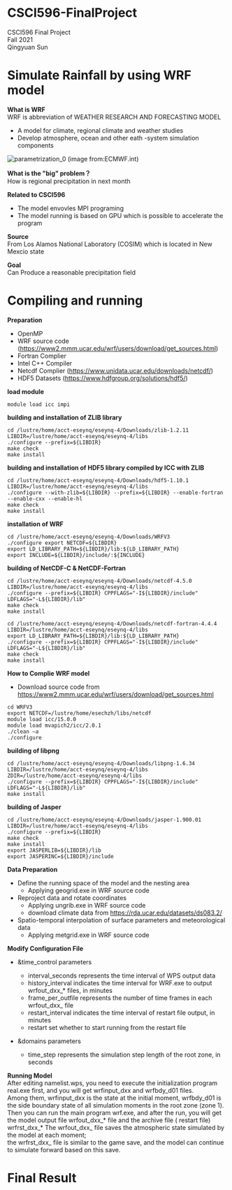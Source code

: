 # CSCI596-FinalProject
CSCI596 Final Project<br />
Fall 2021<br />
Qingyuan Sun<br />
# Simulate Rainfall by using WRF model
**What is WRF**<br />
WRF is abbreviation of WEATHER RESEARCH AND FORECASTING MODEL<br />
- A model for climate, regional climate and weather studies
- Develop atmosphere, ocean and other eath -system simulation components

![parametrization_0](https://user-images.githubusercontent.com/71851976/144544384-dded6ee4-5b38-4763-b3e5-0733debb8842.png)
(image from:ECMWF.int)<br />

**What is the "big" problem？**<br />
How is regional precipitation in next month<br />

**Related to CSCI596**<br />
- The model envovles MPI programing
- The model running is based on GPU which is possible to accelerate the program <br />

**Source**<br />
From Los Alamos National Laboratory (COSIM) which is located in New Mexcio state<br />

**Goal**<br />
Can Produce a reasonable precipitation field<br />

# Compiling and running
**Preparation**<br />
- OpenMP
- WRF source code (https://www2.mmm.ucar.edu/wrf/users/download/get_sources.html)
- Fortran Complier
- Intel C++ Compiler
- Netcdf Complier (https://www.unidata.ucar.edu/downloads/netcdf/)
- HDF5 Datasets (https://www.hdfgroup.org/solutions/hdf5/)<br />

**load module**<br />
```
module load icc impi
```

**building and installation of ZLIB library**<br />
```
cd /lustre/home/acct-eseynq/eseynq-4/Downloads/zlib-1.2.11
LIBDIR=/lustre/home/acct-eseynq/eseynq-4/libs
./configure --prefix=${LIBDIR}
make check
make install
```

**building and installation of HDF5 library compiled by ICC with ZLIB**<br />
```
cd /lustre/home/acct-eseynq/eseynq-4/Downloads/hdf5-1.10.1 
LIBDIR=/lustre/home/acct-eseynq/eseynq-4/libs
./configure --with-zlib=${LIBDIR} --prefix=${LIBDIR} --enable-fortran --enable-cxx --enable-hl 
make check
make install
```

**installation of WRF**<br />
```
cd /lustre/home/acct-eseynq/eseynq-4/Downloads/WRFV3
./configure export NETCDF=${LIBDIR}
export LD_LIBRARY_PATH=${LIBDIR}/lib:${LD_LIBRARY_PATH}
export INCLUDE=${LIBDIR}/include/:${INCLUDE}
```

**building of NetCDF-C & NetCDF-Fortran**<br />
```
cd /lustre/home/acct-eseynq/eseynq-4/Downloads/netcdf-4.5.0
LIBDIR=/lustre/home/acct-eseynq/eseynq-4/libs
./configure --prefix=${LIBDIR} CPPFLAGS="-I${LIBDIR}/include" LDFLAGS="-L${LIBDIR}/lib"
make check
make install

cd /lustre/home/acct-eseynq/eseynq-4/Downloads/netcdf-fortran-4.4.4
LIBDIR=/lustre/home/acct-eseynq/eseynq-4/libs
export LD_LIBRARY_PATH=${LIBDIR}/lib:${LD_LIBRARY_PATH}
./configure --prefix=${LIBDIR} CPPFLAGS="-I${LIBDIR}/include" LDFLAGS="-L${LIBDIR}/lib"
make check
make install
```

**How to Complie WRF model**<br />
- Download source code from https://www2.mmm.ucar.edu/wrf/users/download/get_sources.html
```
cd WRFV3
export NETCDF=/lustre/home/esechzh/libs/netcdf
module load icc/15.0.0
module load mvapich2/icc/2.0.1
./clean –a
./configure
```
**building of libpng**<br />
```
cd /lustre/home/acct-eseynq/eseynq-4/Downloads/libpng-1.6.34
LIBDIR=/lustre/home/acct-eseynq/eseynq-4/libs
ZDIR=/lustre/home/acct-eseynq/eseynq-4/libs
./configure --prefix=${LIBDIR} CPPFLAGS="-I${LIBDIR}/include" LDFLAGS="-L${LIBDIR}/lib"
make install
```
**building of Jasper**<br />
```
cd /lustre/home/acct-eseynq/eseynq-4/Downloads/jasper-1.900.01
LIBDIR=/lustre/home/acct-eseynq/eseynq-4/libs
./configure --prefix=${LIBDIR}
make check
make install
export JASPERLIB=${LIBDIR}/lib
export JASPERINC=${LIBDIR}/include
```
**Data Preparation**<br />
- Define the running space of the model and the nesting area
  - Applying geogrid.exe in WRF source code
- Reproject data and rotate coordinates
  - Applying ungrib.exe in WRF source code
  - download climate data from https://rda.ucar.edu/datasets/ds083.2/
- Spatio-temporal interpolation of surface parameters and meteorological data
  - Applying metgrid.exe in WRF source code

**Modify Configuration File**<br />
- &time_control parameters
  - interval_seconds represents the time interval of WPS output data 
  - history_interval indicates the time interval for WRF.exe to output wrfout_dxx_* files, in minutes
  - frame_per_outfile represents the number of time frames in each wrfout_dxx_ file 
  - restart_interval indicates the time interval of restart file output, in minutes 
  - restart set whether to start running from the restart file

- &domains parameters
  - time_step represents the simulation step length of the root zone, in seconds

**Running Model**<br />
After editing namelist.wps, you need to execute the initialization program real.exe first, and you will get wrfinput_dxx and wrfbdy_d01 files. <br />
Among them, wrfinput_dxx is the state at the initial moment, wrfbdy_d01 is the side boundary state of all simulation moments in the root zone (zone 1). <br />
Then you can run the main program wrf.exe, and after the run, you will get the model output file wrfout_dxx_* file and the archive file ( restart file) wrfrst_dxx_* The wrfout_dxx_ file saves the atmospheric state simulated by the model at each moment; <br />
the wrfrst_dxx_ file is similar to the game save, and the model can continue to simulate forward based on this save.<br />

# Final Result


